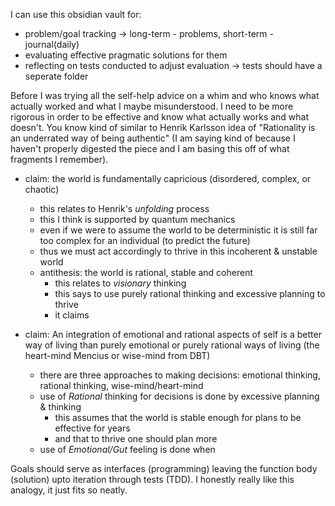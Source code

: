 I can use this obsidian vault for:
- problem/goal tracking -> long-term - problems, short-term - journal(daily)
- evaluating effective pragmatic solutions for them
- reflecting on tests conducted to adjust evaluation -> tests should have a seperate folder

Before I was trying all the self-help advice on a whim and who knows what actually worked and what I maybe misunderstood. I need to be more rigorous in order to be effective and know what actually works and what doesn't. You know kind of similar to Henrik Karlsson idea of "Rationality is an underrated way of being authentic" (I am saying kind of because I haven't properly digested the piece and I am basing this off of what fragments I remember).


- claim: the world is fundamentally capricious (disordered, complex, or chaotic)
	- this relates to Henrik's *unfolding* process
	- this I think is supported by quantum mechanics
	- even if we were to assume the world to be deterministic it is still far too complex for an individual (to predict the future)
	- thus we must act accordingly to thrive in this incoherent & unstable world
	- antithesis: the world is rational, stable and coherent 
		-  this relates to _visionary_ thinking
		- this says to use purely rational thinking and excessive planning to thrive
		- it claims 


- claim: An integration of emotional and rational aspects of self is a better way of living than purely emotional or purely rational ways of living (the heart-mind Mencius or wise-mind from DBT)
	- there are three approaches to making decisions: emotional thinking, rational thinking, wise-mind/heart-mind
	- use of *Rational* thinking for decisions is done by excessive planning & thinking
		- this assumes that the world is stable enough for plans to be effective for years 
		- and that to thrive one should plan more
	- use of *Emotional/Gut* feeling is done when 




Goals should serve as interfaces (programming) leaving the function body (solution) upto iteration through tests (TDD). I honestly really like this analogy, it just fits so neatly.